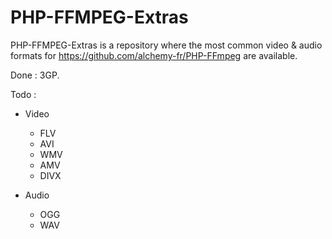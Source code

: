 PHP-FFMPEG-Extras
=================


PHP-FFMPEG-Extras is a repository where the most common video & audio
formats for https://github.com/alchemy-fr/PHP-FFmpeg are available.

Done : 3GP.

Todo :

- Video
    - FLV
    - AVI
    - WMV
    - AMV
    - DIVX

- Audio
    - OGG
    - WAV
